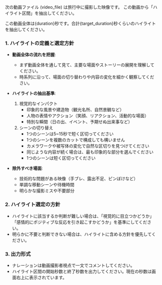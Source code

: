 次の動画ファイル (video_file) は旅行中に撮影した映像です。
この動画から「ハイライト区間」を抽出してください。

この動画全体は{duration}秒です。合計{target_duration}秒くらいのハイライトを抽出してください。

### 1. ハイライトの定義と選定方針

- **動画全体の流れを把握**:
  - まず動画全体を通して見て、主要な場面やストーリーの展開を理解してください。
  - 時系列に沿って、場面の切り替わりや内容の変化を細かく観察してください。

- **ハイライトの抽出基準**:
  1. 視覚的なインパクト
     - 印象的な風景や建造物（観光名所、自然景観など）
     - 人物の表情やアクション（笑顔、リアクション、活動的な場面）
     - 特別な瞬間（日の出、イベント、予期せぬ出来事など）
  2. シーンの切り替え
     - 1つのシーンは5~15秒で短く区切ってください
     - 1つのシーンを複数のカットで構成しても構いません
     - カメラワークや被写体の変化で自然な区切りを見つけてください
     - 同じような内容が続く場合は、最も印象的な部分を選んでください
     - 1つのシーンは短く区切ってください

- **除外すべき場面**:
  - 技術的な問題がある映像（手ブレ、露出不足、ピンぼけなど）
  - 単調な移動シーンや待機時間
  - 明らかな撮影ミスや不要部分

### 2. ハイライト選定の方針
- ハイライトに該当するか判断が難しい場合は、「視覚的に目立つかどうか」「感情的にポジティブな反応を引き起こすかどうか」を基準にしてください。
- 明らかに不要と判断できない場合は、ハイライトに含める方針を優先してください。

### 3. 出力形式
- ナレーションは動画撮影者視点で一文でコメントしてください。
- ハイライト区間の開始秒数と終了秒数を出力してください。現在の秒数は画面右上に表示されています。
